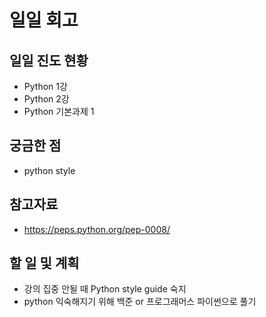 # 일일 회고

## 일일 진도 현황

- Python 1강
- Python 2강
- Python 기본과제 1


## 궁금한 점

- python style

## 참고자료

- https://peps.python.org/pep-0008/

## 할 일 및 계획

- 강의 집중 안될 때 Python style guide 숙지
- python 익숙해지기 위해 백준 or 프로그래머스 파이썬으로 풀기

